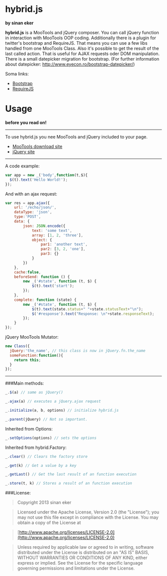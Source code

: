 hybrid.js
=========
**by sinan eker**


**hybrid.js** is a MooTools and jQuery composer. 
You can call jQuery function in interaction with MooTools OOP coding. 
Additionally there is a plugin for twitter's bootstrap and RequireJS. That means you can use a few libs handled from one MooTools Class.
Also it's possible to get the result of the last called action.
That is useful for AJAX requests oder DOM manipulation. There is a small datepicker migration for bootstrap. (For further information about datepicker: http://www.eyecon.ro/bootstrap-datepicker/) 

Soma links:
* [Bootstrap](http://twitter.github.com/bootstrap/base)
* [RequireJS](http://requirejs.org/)

Usage
=====

**before you read on!**
***
To use hybrid.js you nee MooTools and jQuery included to your page.
* [MooTools download site](http://mootools.net/download)
* [jQuery site](https://jquery.com/)

***

A code example: 
```javascript
var app = new _('body',function(t,$){
  $(t).text('Hello World!');  
});
```

And with an ajax request:
```javascript
var res = app.ajax({
    url: '/echo/json/',
    dataType: 'json',
    type:'POST',
    data: {
        json: JSON.encode({
            text: 'some text',
            array: [1, 2, 'three'],
            object: {
                par1: 'another text',
                par2: [3, 2, 'one'],
                par3: {}
            }
        })
    },
    cache:false,
    beforeSend: function () {
        new _('#state', function (t, $) {
            $(t).text('start');
        });
    },
    complete: function (state) {
        new _('#state', function (t, $) {
            $(t).text(state.status+" "+state.statusText+"\n");
            $('#response').text("Response: \n"+state.responseText);
        });
    }
});
```

jQuery MooTools Mutator:

```javascript
new Class({
  jQuery:'the_name', // this class is now in jQuery.fn.the_name
  someFunction:function(){
    return this;
  }
});
```
***

###Main methods:

```javascript
_.$(a) // same as jQuery()

_.ajax(a) // executes a jQuery.ajax request

_.initialize(a, b, options) // initialize hybrid.js 

_.parent(jQuery) // Not so important.
```

Inherited from Options:
```javascript
_.setOptions(options) // sets the options
```

Inherited from hybrid.Factory:
```javascript
_.clear() // Clears the factory store

_.get(k) // Get a value by a key

_.getLast() // Get the last result of an function execution

_.store(t, k) // Stores a result of an function execution
```


###License:

   > Copyright 2013 sinan eker

   > Licensed under the Apache License, Version 2.0 (the "License");
   you may not use this file except in compliance with the License.
   You may obtain a copy of the License at

   > [http://www.apache.org/licenses/LICENSE-2.0](http://www.apache.org/licenses/LICENSE-2.0)

   > Unless required by applicable law or agreed to in writing, software
   distributed under the License is distributed on an "AS IS" BASIS,
   WITHOUT WARRANTIES OR CONDITIONS OF ANY KIND, either express or implied.
   See the License for the specific language governing permissions and
   limitations under the License.


